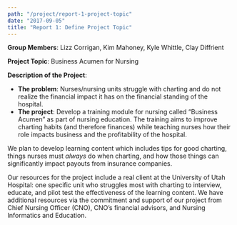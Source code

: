 ```yaml
---
path: "/project/report-1-project-topic"
date: "2017-09-05"
title: "Report 1: Define Project Topic"
---
```


**Group Members**: Lizz Corrigan, Kim Mahoney, Kyle Whittle, Clay Diffrient

**Project Topic**: Business Acumen for Nursing

**Description of the Project**:

* **The problem**: Nurses/nursing units struggle with charting and do not realize the financial impact it has on the financial standing of the hospital.
* **The project**: Develop a training module for nursing called “Business Acumen” as part of nursing education. The training aims to improve charting habits (and therefore finances) while teaching nurses how their role impacts business and the profitability of the hospital.

We plan to develop learning content which includes tips for good charting, things nurses must _always_ do when charting, and how those things can significantly impact payouts from insurance companies.

Our resources for the project include a real client at the University of Utah Hospital: one specific unit who struggles most with charting to interview, educate, and pilot test the effectiveness of the learning content. We have additional resources via the commitment and support of our project from Chief Nursing Officer (CNO), CNO’s financial advisors, and Nursing Informatics and Education.


